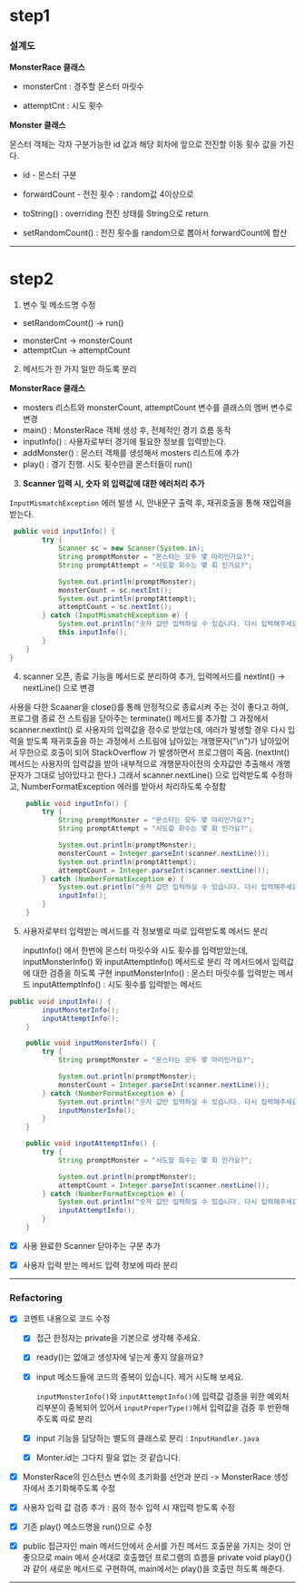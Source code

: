 # step1

### 설계도

**MonsterRace 클래스**

* monsterCnt : 경주할 몬스터 마릿수

* attemptCnt : 시도 횟수



**Monster 클래스**

몬스터 객체는 각자 구분가능한 id 값과 해당 회차에 앞으로 전진할 이동 횟수 값을 가진다.

* id - 몬스터 구분

* forwardCount - 전진 횟수 : random값 4이상으로
* toString() : overriding 전진 상태를 String으로 return

* setRandomCount() : 전진 횟수를 random으로 뽑아서 forwardCount에 합산



---

# step2

1. 변수 및 메소드명 수정

- setRandomCount() -> run()

* monsterCnt ->  monsterCount
* attemptCun -> attemptCount



2. 메서드가 한 가지 일만 하도록 분리

**MonsterRace 클래스**

* mosters 리스트와 monsterCount, attemptCount 변수를 클래스의 멤버 변수로 변경
* main() : MonsterRace 객체 생성 후, 전체적인 경기 흐름 동작
* inputInfo() : 사용자로부터 경기에 필요한 정보를 입력받는다.
* addMonster() : 몬스터 객체를 생성해서 mosters 리스트에 추가
* play() : 경기 진행. 시도 횟수만큼 몬스터들이 run()



3. **Scanner 입력 시, 숫자 외 입력값에 대한 에러처리 추가**

`InputMismatchException` 에러 발생 시, 안내문구 출력 후, 재귀호출을 통해 재입력을 받는다.

```java
 public void inputInfo() {
        try {
            Scanner sc = new Scanner(System.in);
            String promptMonster = "몬스터는 모두 몇 마리인가요?";
            String promptAttempt = "시도할 회수는 몇 회 인가요?";

            System.out.println(promptMonster);
            monsterCount = sc.nextInt();
            System.out.println(promptAttempt);
            attemptCount = sc.nextInt();
        } catch (InputMismatchException e) {
            System.out.println("숫자 값만 입력하실 수 있습니다. 다시 입력해주세요.");
            this.inputInfo();
        }
    }
}
```



4. scanner 오픈, 종료 기능을 메서드로 분리하여 추가, 입력메서드를 nextInt() -> nextLine() 으로 변경

사용을 다한 Scaaner을 close()를 통해 안정적으로 종료시켜 주는 것이 좋다고 하여, 프로그램 종료 전 스트림을 닫아주는 terminate() 메서드를 추가함
그 과정에서 scanner.nextInt() 로 사용자의 입력값을 정수로 받았는데, 에러가 발생할 경우 다시 입력을 받도록 재귀호출을 하는 과정에서 스트림에 남아있는 개행문자("\n")가 남아있어서 무한으로 호출이 되어 StackOverflow 가 발생하면서 프로그램이 죽음.
(nextInt() 메서드는 사용자의 입력값을 받아 내부적으로 개행문자이전의 숫자값만 추출해서 개행문자가 그대로 남아있다고 한다.)
그래서 scanner.nextLine() 으로 입력받도록 수정하고, NumberFormatException 에러를 받아서 처리하도록 수정함

```java
    public void inputInfo() {
        try {
            String promptMonster = "몬스터는 모두 몇 마리인가요?";
            String promptAttempt = "시도할 회수는 몇 회 인가요?";

            System.out.println(promptMonster);
            monsterCount = Integer.parseInt(scanner.nextLine());
            System.out.println(promptAttempt);
            attemptCount = Integer.parseInt(scanner.nextLine());
        } catch (NumberFormatException e) {
            System.out.println("숫자 값만 입력하실 수 있습니다. 다시 입력해주세요.");
            inputInfo();
        }
    }
```



5. 사용자로부터 입력받는 메서드를 각 정보별로 따로 입력받도록 메서드 분리

   inputInfo() 에서 한번에 몬스터 마릿수와 시도 횟수를 입력받았는데, inputMonsterInfo() 와 inputAttemptInfo() 메서드로 분리
   각 메서드에서 입력값에 대한 검증을 하도록 구현
   inputMonsterInfo() : 몬스터 마릿수를 입력받는 메서드
   inputAttemptInfo() : 시도 횟수를 입력받는 메서드

```java
public void inputInfo() {
        inputMonsterInfo();
        inputAttemptInfo();
    }

    public void inputMonsterInfo() {
        try {
            String promptMonster = "몬스터는 모두 몇 마리인가요?";

            System.out.println(promptMonster);
            monsterCount = Integer.parseInt(scanner.nextLine());
        } catch (NumberFormatException e) {
            System.out.println("숫자 값만 입력하실 수 있습니다. 다시 입력해주세요.");
            inputMonsterInfo();
        }
    }

    public void inputAttemptInfo() {
        try {
            String promptMonster = "시도할 회수는 몇 회 인가요?";

            System.out.println(promptMonster);
            attemptCount = Integer.parseInt(scanner.nextLine());
        } catch (NumberFormatException e) {
            System.out.println("숫자 값만 입력하실 수 있습니다. 다시 입력해주세요.");
            inputAttemptInfo();
        }
    }
```



- [x] 사용 완료한 Scanner 닫아주는 구문 추가
- [x] 사용자 입력 받는 메서드 입력 정보에 따라 분리



---

### Refactoring

- [x] 코멘트 내용으로 코드 수정

  - [x] 접근 한정자는 private을 기본으로 생각해 주세요.

  - [x] ready()는 없애고 생성자에 넣는게 좋지 않을까요?

  - [x] input 메소드들에 코드의 중복이 있습니다. 제거 시도해 보세요.

    `inputMonsterInfo()`와 `inputAttemptInfo()`에 입력값 검증을 위한 예외처리부분이 중복되어 있어서 `inputProperType()`에서 입력값을 검증 후 반환해주도록 따로 분리

  - [x] input 기능을 담당하는 별도의 클래스로 분리 : `InputHandler.java`

  - [x] Monter.id는 그다지 필요 없는 것 같습니다.

- [x] MonsterRace의 인스턴스 변수의 초기화를 선언과 분리 -> MonsterRace 생성자에서 초기화해주도록 수정

- [x] 사용자 입력 값 검증 추가 : 음의 정수 입력 시 재입력 받도록 수정

- [x] 기존 play() 메소드명을 run()으로 수정

- [x] public 접근자인 main 메서드안에서 순서를 가진 메서드 호출문을 가지는 것이 안좋으므로 main 에서 순서대로 호출했던 프로그램의 흐름을 private void play(){} 과 같이 새로운 메서드로 구현하여, main에서는 play()을 호출만 하도록 해준다.

---

